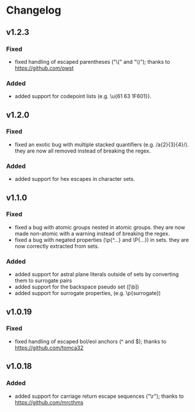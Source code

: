 # Changelog

## v1.2.3
### Fixed
- fixed handling of escaped parentheses ("\\(" and "\\)"); thanks to https://github.com/owst

### Added
- added support for codepoint lists (e.g. \u{61 63 1F601}}.

## v1.2.0
### Fixed
- fixed an exotic bug with multiple stacked quantifiers (e.g. /a{2}{3}{4}/). they are now all removed instead of breaking the regex.

### Added
- added support for hex escapes in character sets.

## v1.1.0
### Fixed
- fixed a bug with atomic groups nested in atomic groups. they are now made non-atomic with a warning instead of breaking the regex.
- fixed a bug with negated properties (\p{^...} and \P{...}) in sets. they are now correctly extracted from sets.

### Added
- added support for astral plane literals outside of sets by converting them to surrogate pairs
- added support for the backspace pseudo set ([\b])
- added support for surrogate properties, (e.g. \p{surrogate})

## v1.0.19
### Fixed
- fixed handling of escaped bol/eol anchors (\^ and \$); thanks to https://github.com/tomca32

## v1.0.18
### Added
- added support for carriage return escape sequences ("\r"); thanks to https://github.com/mrcthms
